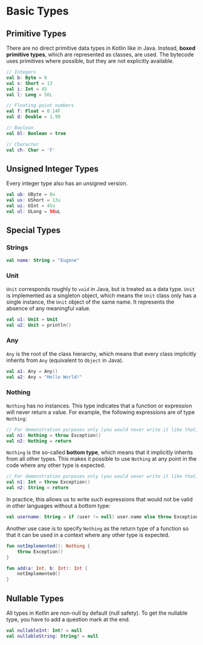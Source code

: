 # Basic Types

## Primitive Types

There are no direct primitive data types in Kotlin like in Java. Instead, **boxed primitive types**, which are represented as classes, are used. The bytecode uses primitives where possible, but they are not explicitly available.
```kotlin
// Integers
val b: Byte = 0
val s: Short = 13
val i: Int = 45
val l: Long = 56L

// Floating point numbers
val f: Float = 0.14F
val d: Double = 1.99

// Boolean
val bl: Boolean = true

// Character
val ch: Char = 'F'
```

## Unsigned Integer Types

Every integer type also has an unsigned version.
```kotlin
val ub: UByte = 0u
val us: UShort = 13u
val ui: UInt = 45u
val ul: ULong = 56uL
```

## Special Types

### Strings
```kotlin
val name: String = "Eugene"
```

### Unit
`Unit` corresponds roughly to `void` in Java, but is treated as a data type. `Unit` is implemented as a singleton object, which means the `Unit` class only has a single instance, the `Unit` object of the same name. It represents the absence of any meaningful value.
```kotlin
val u1: Unit = Unit
val u2: Unit = println()
```

### Any
`Any` is the root of the class hierarchy, which means that every class implicitly inherits from `Any` (equivalent to `Object` in Java).
```kotlin
val a1: Any = Any()
val a2: Any = "Hello World!"
```

### Nothing
`Nothing` has no instances. This type indicates that a function or expression will never return a value. For example, the following expressions are of type `Nothing`:
```kotlin
// For demonstration purposes only (you would never write it like that)
val n1: Nothing = throw Exception()
val n2: Nothing = return
```
`Nothing` is the so-called **bottom type**, which means that it implicitly inherits from all other types. This makes it possible to use `Nothing` at any point in the code where any other type is expected.
```kotlin
// For demonstration purposes only (you would never write it like that)
val n1: Int = throw Exception()
val n2: String = return
```
In practice, this allows us to write such expressions that would not be valid in other languages without a bottom type:
```kotlin
val username: String = if (user != null) user.name else throw Exception()
```
Another use case is to specify `Nothing` as the return type of a function so that it can be used in a context where any other type is expected.
```kotlin
fun notImplemented(): Nothing {
    throw Exception()
}

fun add(a: Int, b: Int): Int {
    notImplemented()
}
```

## Nullable Types
All types in Kotlin are non-null by default (null safety). To get the nullable type, you have to add a question mark at the end.
```kotlin
val nullableInt: Int? = null
val nullableString: String? = null
```
